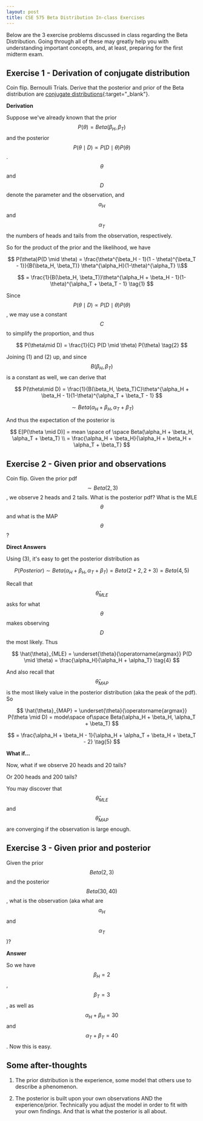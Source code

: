 ```yaml
---
layout: post
title: CSE 575 Beta Distribution In-class Exercises 
---
```

Below are the 3 exercise problems discussed in class regarding the Beta Distribution. Going through all of these may greatly help you with understanding important concepts, and, at least, preparing for the first midterm exam.

Exercise 1 - Derivation of conjugate distribution
---
Coin flip. Bernoulli Trials. Derive that the posterior and prior of the Beta distribution are [conjugate distributions](https://en.wikipedia.org/wiki/Conjugate_prior){:target="_blank"}.

**Derivation** 

Suppose we've already known that the prior $$P(\theta) = Beta(\beta_H, \beta_T)$$ and the posterior $$P(\theta\mid D) \propto P(D \mid \theta) P(\theta)$$ . $$\theta$$ and $$D$$ denote the parameter and the observation, and $$\alpha_H$$ and $$\alpha_T$$ the numbers of heads and tails from the observation, respectively.

So for the product of the prior and the likelihood, we have

$$
P(\theta)P(D \mid \theta) = \frac{\theta^{\beta_H - 1}(1 - \theta)^{\beta_T - 1}}{B(\beta_H, \beta_T)} \theta^{\alpha_H}(1-\theta)^{\alpha_T} \\$$

$$
= \frac{1}{B(\beta_H, \beta_T)}\theta^{\alpha_H + \beta_H - 1}(1-\theta)^{\alpha_T + \beta_T - 1} \tag{1}
$$

Since $$P(\theta\mid D) \propto P(D \mid \theta) P(\theta)$$, we may use a constant $$C$$ to simplify the proportion, and thus

$$
P(\theta\mid D) = \frac{1}{C} P(D \mid \theta) P(\theta) \tag{2}
$$

Joining (1) and (2) up, and since $$B(\beta_H, \beta_T)$$ is a constant as well, we can derive that

$$
P(\theta\mid D) = \frac{1}{B(\beta_H, \beta_T)C}\theta^{\alpha_H + \beta_H - 1}(1-\theta)^{\alpha_T + \beta_T - 1} $$

$$
\sim Beta(\alpha_H + \beta_H, \alpha_T + \beta_T) \tag{3}
$$

And thus the expectation of the posterior is

$$
E[P(\theta \mid D)] = mean \space of \space Beta(\alpha_H + \beta_H, \alpha_T + \beta_T) \\
= \frac{\alpha_H + \beta_H}{\alpha_H + \beta_H + \alpha_T + \beta_T}
$$
 

Exercise 2 - Given prior and observations
---

Coin flip. Given the prior pdf $$\sim Beta(2, 3)$$, we observe 2 heads and 2 tails. What is the posterior pdf? What is the MLE $$\theta$$ and what is the MAP $$\theta$$ ?

**Direct Answers** 

Using (3), it's easy to get the posterior distribution as

$$
P(Posterior) \sim Beta(\alpha_H + \beta_H, \alpha_T + \beta_T) = Beta(2 + 2, 2 + 3) = Beta(4, 5)
$$

Recall that $$\hat{\theta}_{MLE}$$ asks for what $$\theta$$ makes observing $$D$$ the most likely. Thus

$$
\hat{\theta}_{MLE} = \underset{\theta}{\operatorname{argmax}} P(D \mid \theta) = \frac{\alpha_H}{\alpha_H + \alpha_T} \tag{4}
$$

And also recall that $$\hat{\theta}_{MAP}$$ is the most likely value in the posterior distribution (aka the peak of the pdf). So

$$
\hat{\theta}_{MAP} = \underset{\theta}{\operatorname{argmax}} P(\theta \mid D) = mode\space of\space Beta(\alpha_H + \beta_H, \alpha_T + \beta_T) 
$$

$$
= \frac{\alpha_H + \beta_H - 1}{\alpha_H + \alpha_T + \beta_H + \beta_T - 2} \tag{5}
$$

**What if...**

Now, what if we observe 20 heads and 20 tails?

Or 200 heads and 200 tails?

You may discover that $$\hat{\theta}_{MLE}$$ and $$\hat{\theta}_{MAP}$$ are converging if the observation is large enough.

Exercise 3 - Given prior and posterior
---

Given the prior $$Beta(2, 3)$$ and the posterior $$Beta(30, 40)$$, what is the observation (aka what are $$\alpha_H$$ and $$ \alpha_T$$)?

**Answer**

So we have $$\beta_H = 2$$, $$\beta_T=3$$, as well as $$\alpha_H + \beta_H = 30$$ and $$\alpha_T + \beta_T = 40$$. Now this is easy.

Some after-thoughts
---

1. The prior distribution is the experience, some model that others use to describe a phenomenon. 

2. The posterior is built upon your own observations AND the experience/prior. Technically you adjust the model in order to fit with your own findings. And that is what the posterior is all about.




